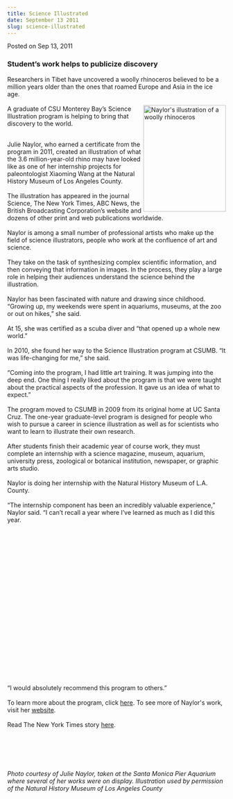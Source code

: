 ```yaml
---
title: Science Illustrated
date: September 13 2011
slug: science-illustrated
---
```


 



<span class="date">Posted on Sep 13, 2011    </span>
<h3>Student&#x2019;s work helps to publicize discovery</h3>
<p>Researchers in Tibet have uncovered a woolly rhinoceros believed
to be a million years older than the ones that roamed Europe and
Asia in the ice age.<br>
<br>
<img alt="Naylor&apos;s illustration of a woolly rhinoceros" src="https://news.csumb.edu/sites/default/files/65/attachments/news/images/06obox1-articleinline_0.jpg" style="float:right; width:190px; height:246px">A graduate of CSU
Monterey Bay&#x2019;s Science Illustration program is helping to bring
that discovery to the world.</img></br></br></p>
<p>Julie Naylor, who earned a certificate from the program in 2011,
created an illustration of what the 3.6 million-year-old rhino may
have looked like as one of her internship projects for
paleontologist Xiaoming Wang at the Natural History Museum of Los
Angeles County.<br>
<br>
The illustration has appeared in the journal Science, The New York
Times, ABC News, the British Broadcasting Corporation&#x2019;s website and
dozens of other print and web publications worldwide.<br>
<br>
Naylor is among a small number of professional artists who make up
the field of science illustrators, people who work at the
confluence of art and science.<br>
<br>
They take on the task of synthesizing complex scientific
information, and then conveying that information in images. In the
process, they play a large role in helping their audiences
understand the science behind the illustration.<br>
<br>
Naylor has been fascinated with nature and drawing since childhood.
&#x201C;Growing up, my weekends were spent in aquariums, museums, at the
zoo or out on hikes,&#x201D; she said.<br>
<br>
At 15, she was certified as a scuba diver and &#x201C;that opened up a
whole new world.&#x201D;<br>
<br>
In 2010, she found her way to the Science Illustration program at
CSUMB. &#x201C;It was life-changing for me,&#x201D; she said.<br>
<br>
&#x201C;Coming into the program, I had little art training. It was jumping
into the deep end. One thing I really liked about the program is
that we were taught about the practical aspects of the profession.
It gave us an idea of what to expect.&#x201D;<br>
<br>
The program moved to CSUMB in 2009 from its original home at UC
Santa Cruz. The one-year graduate-level program is designed for
people who wish to pursue a career in science illustration as well
as for scientists who want to learn to illustrate their own
research.<br>
<br>
After students finish their academic year of course work, they must
complete an internship with a science magazine, museum, aquarium,
university press, zoological or botanical institution, newspaper,
or graphic arts studio.<br>
<br>
Naylor is doing her internship with the Natural History Museum of
L.A. County.<br>
<br>
&#x201C;The internship component has been an incredibly valuable
experience,&#x201D; Naylor said. &#x201C;I can&#x2019;t recall a year where I&#x2019;ve learned
as much as I did this year.</br></br></br></br></br></br></br></br></br></br></br></br></br></br></br></br></br></br></br></br></br></br></p>
<p>&#x201C;I would absolutely recommend this program to others.&#x201D;<br>
<br>
To learn more about the program, click <a href="https://scienceillustration.org/" rel="nofollow">here</a>. To see
more of Naylor&apos;s work, visit her <a href="https://jnaylorillustration.com" rel="nofollow">website</a>.<br>
<br>
Read The New York Times story&#xA0;<a href="https://www.nytimes.com/2011/09/06/science/06rhino.html?emc=eta1" rel="nofollow">here</a>.</br></br></br></br></p>
<p class="small">&#xA0;</p>
<p class="small"><em>Photo courtesy of Julie Naylor, taken at the
Santa Monica Pier Aquarium where several of her works were on
display. Illustration used by permission of the Natural History
Museum of Los Angeles County</em></p>
<p>&#xA0;</p>
<p><br>
&#xA0;</br></p>





```
